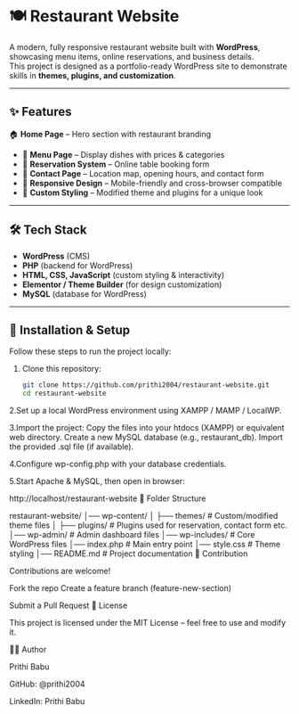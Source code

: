 # 🍽️ Restaurant Website  

A modern, fully responsive restaurant website built with **WordPress**, showcasing menu items, online reservations, and business details.  
This project is designed as a portfolio-ready WordPress site to demonstrate skills in **themes, plugins, and customization**.  

---

## ✨ Features  

🏠 **Home Page** – Hero section with restaurant branding  
- 📖 **Menu Page** – Display dishes with prices & categories  
- 📅 **Reservation System** – Online table booking form  
- 📍 **Contact Page** – Location map, opening hours, and contact form  
- 📱 **Responsive Design** – Mobile-friendly and cross-browser compatible  
- 🎨 **Custom Styling** – Modified theme and plugins for a unique look  

---

## 🛠️ Tech Stack  

- **WordPress** (CMS)  
- **PHP** (backend for WordPress)  
- **HTML, CSS, JavaScript** (custom styling & interactivity)  
- **Elementor / Theme Builder** (for design customization)  
- **MySQL** (database for WordPress)  

---

## 🚀 Installation & Setup  

Follow these steps to run the project locally:  

1. Clone this repository:  
   ```bash
   git clone https://github.com/prithi2004/restaurant-website.git
   cd restaurant-website
2.Set up a local WordPress environment using XAMPP / MAMP / LocalWP.

3.Import the project:
       Copy the files into your htdocs (XAMPP) or equivalent web directory.
           Create a new MySQL database (e.g., restaurant_db).
        Import the provided .sql file (if available).

4.Configure wp-config.php with your database credentials.

5.Start Apache & MySQL, then open in browser:

http://localhost/restaurant-website
📂 Folder Structure

restaurant-website/
│── wp-content/
│   ├── themes/   # Custom/modified theme files
│   ├── plugins/  # Plugins used for reservation, contact form etc.
│── wp-admin/     # Admin dashboard files
│── wp-includes/  # Core WordPress files
│── index.php     # Main entry point
│── style.css     # Theme styling
│── README.md     # Project documentation
🤝 Contribution

Contributions are welcome!

Fork the repo
Create a feature branch (feature-new-section)

Submit a Pull Request
📜 License

This project is licensed under the MIT License – feel free to use and modify it.

👩‍💻 Author

Prithi Babu

GitHub: @prithi2004

LinkedIn: Prithi Babu
